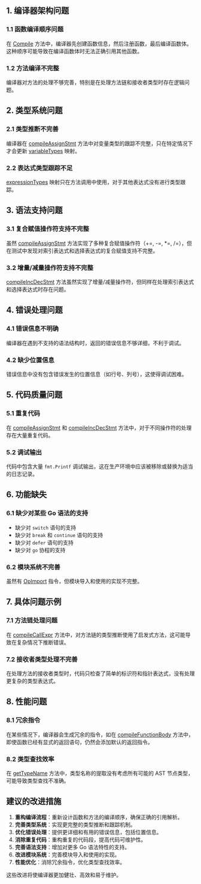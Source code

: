 ## 1. 编译器架构问题

### 1.1 函数编译顺序问题
在 [Compile](../compiler/compiler.go#L72-L176) 方法中，编译器先创建函数信息，然后注册函数，最后编译函数体。这种顺序可能导致在编译函数体时无法正确引用其他函数。

### 1.2 方法编译不完整
编译器对方法的处理不够完善，特别是在处理方法链和接收者类型时存在逻辑问题。

## 2. 类型系统问题

### 2.1 类型推断不完善
编译器在 [compileAssignStmt](../compiler/compiler.go#L372-L571) 方法中对变量类型的跟踪不完整，只在特定情况下才会更新 [variableTypes](../compiler/compiler.go#L42-L42) 映射。

### 2.2 表达式类型跟踪不足
[expressionTypes](../compiler/compiler.go#L45-L45) 映射只在方法调用中使用，对于其他表达式没有进行类型跟踪。

## 3. 语法支持问题

### 3.1 复合赋值操作符支持不完整
虽然 [compileAssignStmt](../compiler/compiler.go#L372-L571) 方法实现了多种复合赋值操作符（+=, -=, *=, /=），但在测试中发现对索引表达式和选择表达式的复合赋值支持不完整。

### 3.2 增量/减量操作符支持不完整
[compileIncDecStmt](../compiler/compiler.go#L878-L992) 方法虽然实现了增量/减量操作符，但同样在处理索引表达式和选择表达式时存在问题。

## 4. 错误处理问题

### 4.1 错误信息不明确
编译器在遇到不支持的语法结构时，返回的错误信息不够详细，不利于调试。

### 4.2 缺少位置信息
错误信息中没有包含错误发生的位置信息（如行号、列号），这使得调试困难。

## 5. 代码质量问题

### 5.1 重复代码
在 [compileAssignStmt](../compiler/compiler.go#L372-L571) 和 [compileIncDecStmt](../compiler/compiler.go#L878-L992) 方法中，对于不同操作符的处理存在大量重复代码。

### 5.2 调试输出
代码中包含大量 `fmt.Printf` 调试输出，这在生产环境中应该被移除或替换为适当的日志记录。

## 6. 功能缺失

### 6.1 缺少对某些 Go 语法的支持
- 缺少对 `switch` 语句的支持
- 缺少对 `break` 和 `continue` 语句的支持
- 缺少对 `defer` 语句的支持
- 缺少对 `go` 协程的支持

### 6.2 模块系统不完善
虽然有 [OpImport](../vm/opcodes.go#L52-L52) 指令，但模块导入和使用的实现不完整。

## 7. 具体问题示例

### 7.1 方法链处理问题
在 [compileCallExpr](../compiler/compiler.go#L676-L815) 方法中，对方法链的类型推断使用了启发式方法，这可能导致在复杂情况下推断错误。

### 7.2 接收者类型处理不完善
在处理方法的接收者类型时，代码只检查了简单的标识符和指针表达式，没有处理更复杂的类型表达式。

## 8. 性能问题

### 8.1 冗余指令
在某些情况下，编译器会生成冗余的指令，如在 [compileFunctionBody](../compiler/compiler.go#L258-L307) 方法中，即使函数已经有显式的返回语句，仍然会添加默认的返回指令。

### 8.2 类型查找效率
在 [getTypeName](../compiler/compiler.go#L332-L353) 方法中，类型名称的提取没有考虑所有可能的 AST 节点类型，可能导致类型查找不准确。

## 建议的改进措施

1. **重构编译流程**：重新设计函数和方法的编译顺序，确保正确的引用解析。
2. **完善类型系统**：实现更完整的类型推断和跟踪机制。
3. **优化错误处理**：提供更详细和有用的错误信息，包括位置信息。
4. **消除重复代码**：重构重复的代码段，提高代码可维护性。
5. **完善语法支持**：增加对更多 Go 语法特性的支持。
6. **改进模块系统**：完善模块导入和使用的实现。
7. **性能优化**：消除冗余指令，优化类型查找效率。

这些改进将使编译器更加健壮、高效和易于维护。